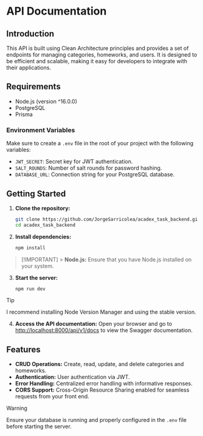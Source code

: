 # API Documentation

## Introduction

This API is built using Clean Architecture principles and provides a set of endpoints for managing categories, homeworks, and users. It is designed to be efficient and scalable, making it easy for developers to integrate with their applications.

## Requirements

- Node.js (version ^16.0.0)
- PostgreSQL
- Prisma

### Environment Variables

Make sure to create a `.env` file in the root of your project with the following variables:

- `JWT_SECRET`: Secret key for JWT authentication.
- `SALT_ROUNDS`: Number of salt rounds for password hashing.
- `DATABASE_URL`: Connection string for your PostgreSQL database.

## Getting Started

1. **Clone the repository:**

   ```bash
   git clone https://github.com/JorgeSarricolea/acadex_task_backend.git
   cd acadex_task_backend
   ```

2. **Install dependencies:**
   ```bash
   npm install
   ```

> [!IMPORTANT] > **Node.js:** Ensure that you have Node.js installed on your system.

3. **Start the server:**
   ```bash
   npm run dev
   ```

> [!TIP]
> I recommend installing Node Version Manager and using the stable version.

4. **Access the API documentation:**
   Open your browser and go to [http://localhost:8000/api/v1/docs](http://localhost:8000/api/v1/docs) to view the Swagger documentation.

## Features

- **CRUD Operations:** Create, read, update, and delete categories and homeworks.
- **Authentication:** User authentication via JWT.
- **Error Handling:** Centralized error handling with informative responses.
- **CORS Support:** Cross-Origin Resource Sharing enabled for seamless requests from your front end.

> [!WARNING]
> Ensure your database is running and properly configured in the `.env` file before starting the server.
